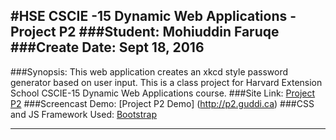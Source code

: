 #HSE CSCIE -15 Dynamic Web Applications - Project P2
###Student: Mohiuddin Faruqe
###Create Date: Sept 18, 2016
---

###Synopsis: This web application creates an xkcd style password generator based on user input. This is a class project for Harvard Extension School CSCIE-15 Dynamic Web Applications course.
###Site Link: [Project P2](http://p2.guddi.ca)
###Screencast Demo: [Project P2 Demo] (http://p2.guddi.ca)
###CSS and JS Framework Used: [Bootstrap](http://getbootstrap.com/)

---
